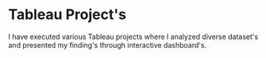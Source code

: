 # Tableau Project's
I have executed various Tableau projects where I analyzed diverse dataset's and presented my finding's through interactive dashboard's.
